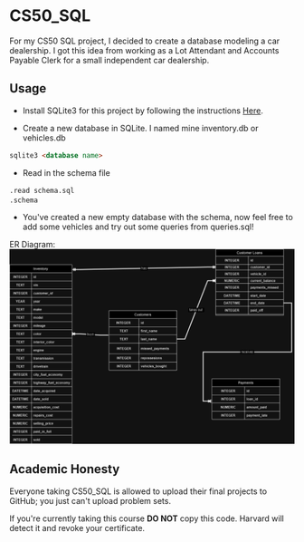 # CS50_SQL

For my CS50 SQL project, I decided to create a database modeling a car dealership. I got this idea from working as a Lot Attendant and Accounts Payable Clerk
for a small independent car dealership.

## Usage
- Install SQLite3 for this project by following the instructions [Here](https://www.tutorialspoint.com/sqlite/sqlite_installation.htm).

- Create a new database in SQLite. I named mine inventory.db or vehicles.db
```markdown
sqlite3 <database name> 
```

- Read in the schema file
```markdown
.read schema.sql
.schema
```

- You've created a new empty database with the schema, now feel free to add some vehicles and try out some queries from queries.sql!

ER Diagram:
![Failed to load](diagram.png)
## Academic Honesty 
Everyone taking CS50_SQL is allowed to upload their final projects to GitHub; you just can't upload problem sets. 

If you're currently taking this course **DO NOT** copy this code. Harvard will detect it and revoke your certificate.